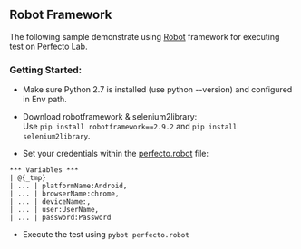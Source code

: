 ## Robot Framework 

The following sample demonstrate using [Robot](http://robotframework.org/) framework for executing test on Perfecto Lab. <br/>

### Getting Started: 
- Make sure Python 2.7 is installed (use python --version) and configured in Env path. 
- Download robotframework & selenium2library: <br/>
Use `pip install robotframework==2.9.2` and `pip install selenium2library`. 

- Set your credentials within the [perfecto.robot](perfecto.robot) file: 
```robot
*** Variables ***
| @{_tmp}
| ... | platformName:Android,
| ... | browserName:chrome,
| ... | deviceName:,
| ... | user:UserName,
| ... | password:Password
```

- Execute the test using `pybot perfecto.robot`